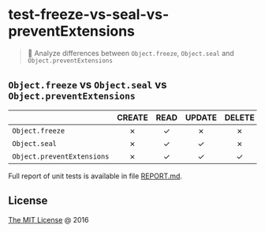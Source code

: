 # test-freeze-vs-seal-vs-preventExtensions

> :ledger: Analyze differences between `Object.freeze`, `Object.seal` and 
`Object.preventExtensions`

## `Object.freeze` vs `Object.seal` vs `Object.preventExtensions`

|   |CREATE|READ|UPDATE|DELETE|
|---|:---:|:---:|:---:|:---:|
|`Object.freeze`| ✗ | ✓ | ✗ | ✗ |
|`Object.seal`| ✗ | ✓ | ✓ | ✗ |
|`Object.preventExtensions`| ✗ | ✓ | ✓ | ✓ |

Full report of unit tests is available in file [REPORT.md](./REPORT.md).

## License

[The MIT License](http://piecioshka.mit-license.org) @ 2016
